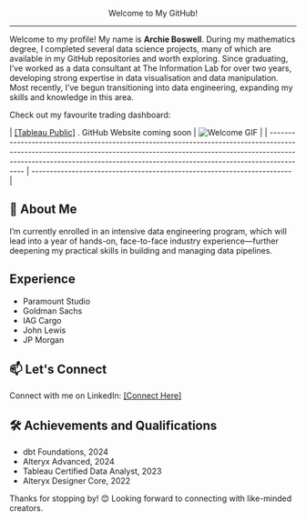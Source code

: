 <p align="center"> Welcome to My GitHub! </p>

---

Welcome to my profile! My name is **Archie Boswell**. During my mathematics degree, I completed several data science projects, many of which are available in my GitHub repositories and worth exploring. Since graduating, I’ve worked as a data consultant at The Information Lab for over two years, developing strong expertise in data visualisation and data manipulation. Most recently, I’ve begun transitioning into data engineering, expanding my skills and knowledge in this area.

Check out my favourite trading dashboard:

| [[Tableau Public]](https://public.tableau.com/app/profile/archie.boswell/viz/Trading_17022895244000/TRADING1) .
GitHub Website coming soon | ![Welcome GIF](https://www.troublefreepool.com/media/hello-2-gif.3475/) |
| ----------------------------------------------------------------------------------------------------------------------------------------------------------------------------------------------------------------------------------------------------- | ----------------------------------------------------------------------- |

## 🚀 About Me

I’m currently enrolled in an intensive data engineering program, which will lead into a year of hands-on, face-to-face industry experience—further deepening my practical skills in building and managing data pipelines.

## Experience

- Paramount Studio
- Goldman Sachs
- IAG Cargo
- John Lewis
- JP Morgan

## 📫 Let's Connect

Connect with me on LinkedIn: [[Connect Here]](https://www.linkedin.com/in/archie-boswell-06baaa1a3/)

## 🛠️ Achievements and Qualifications

- dbt Foundations, 2024
- Alteryx Advanced, 2024
- Tableau Certified Data Analyst, 2023
- Alteryx Designer Core, 2022

Thanks for stopping by! 😊 Looking forward to connecting with like-minded creators.
